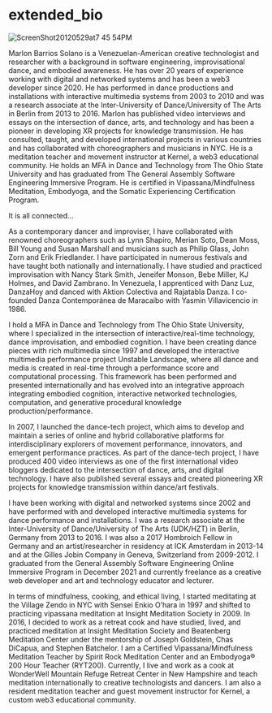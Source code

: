 # extended_bio

![ScreenShot20120529at7 45 54PM](https://user-images.githubusercontent.com/90220317/216784904-bd70387f-ad9b-45b8-8d64-7bc05c036437.png)


Marlon Barrios Solano is a Venezuelan-American creative technologist and researcher with a background in software engineering, improvisational dance, and embodied awareness. He has over 20 years of experience working with digital and networked systems and has been a web3 developer since 2020. He has performed in dance productions and installations with interactive multimedia systems from 2003 to 2010 and was a research associate at the Inter-University of Dance/University of The Arts in Berlin from 2013 to 2016. Marlon has published video interviews and essays on the intersection of dance, arts, and technology and has been a pioneer in developing XR projects for knowledge transmission. He has consulted, taught, and developed international projects in various countries and has collaborated with choreographers and musicians in NYC. He is a meditation teacher and movement instructor at Kernel, a web3 educational community. He holds an MFA in Dance and Technology from The Ohio State University and has graduated from The General Assembly Software Engineering Immersive Program. He is certified in Vipassana/Mindfulness Meditation, Embodyoga, and the Somatic Experiencing Certification Program.

It is all connected...

As a contemporary dancer and improviser, I have collaborated with renowned choreographers such as Lynn Shapiro, Merian Soto, Dean Moss, Bill Young and Susan Marshall and musicians such as Philip Glass, John Zorn and Erik Friedlander. I have participated in numerous festivals and have taught both nationally and internationally. I have studied and practiced improvisation with Nancy Stark Smith, Jeneifer Monson, Bebe Miller, KJ Holmes, and David Zambrano. In Venezuela, I apprenticed with Danz Luz, DanzaHoy and danced with Aktion Colectiva and Rajatabla Danza. I co-founded Danza Contemporánea de Maracaibo with Yasmin Villavicencio in 1986.

I hold a MFA in Dance and Technology from The Ohio State University, where I specialized in the intersection of interactive/real-time technology, dance improvisation, and embodied cognition. I have been creating dance pieces with rich multimedia since 1997 and developed the interactive multimedia performance project Unstable Landscape, where all dance and media is created in real-time through a performance score and computational processing. This framework has been performed and presented internationally and has evolved into an integrative approach integrating embodied cognition, interactive networked technologies, computation, and generative procedural knowledge production/performance.

In 2007, I launched the dance-tech project, which aims to develop and maintain a series of online and hybrid collaborative platforms for interdisciplinary explorers of movement performance, innovators, and emergent performance practices. As part of the dance-tech project, I have produced 400 video interviews as one of the first international video bloggers dedicated to the intersection of dance, arts, and digital technology. I have also published several essays and created pioneering XR projects for knowledge transmission within dance/art festivals.

I have been working with digital and networked systems since 2002 and have performed with and developed interactive multimedia systems for dance performance and installations. I was a research associate at the Inter-University of Dance/University of The Arts (UDK/HZT) in Berlin, Germany from 2013 to 2016. I was also a 2017 Hombroich Fellow in Germany and an artist/researcher in residency at ICK Amsterdam in 2013-14 and at the Gilles Jobin Company in Geneva, Switzerland from 2009-2012. I graduated from the General Assembly Software Engineering Online Immersive Program in December 2021 and currently freelance as a creative web developer and art and technology educator and lecturer.

In terms of mindfulness, cooking, and ethical living, I started meditating at the Village Zendo in NYC with Sensei Enkio O’hara in 1997 and shifted to practicing vipassana meditation at Insight Meditation Society in 2009. In 2016, I decided to work as a retreat cook and have studied, lived, and practiced meditation at Insight Meditation Society and Beatenberg Meditation Center under the mentorship of Joseph Goldstein, Chas DiCapua, and Stephen Batchelor. I am a Certified Vipassana/Mindfulness Meditation Teacher by Spirit Rock Meditation Center and an Embodyoga® 200 Hour Teacher (RYT200). Currently, I live and work as a cook at WonderWell Mountain Refuge Retreat Center in New Hampshire and teach meditation internationally to creative technologists and dancers. I am also a resident meditation teacher and guest movement instructor for Kernel, a custom web3 educational community.
